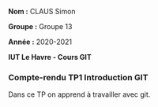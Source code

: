 **Nom :** CLAUS Simon

**Groupe :** Groupe 13

**Année :** 2020-2021

**IUT Le Havre - Cours GIT**

### Compte-rendu TP1 Introduction GIT

Dans ce TP on apprend à travailler avec git.
